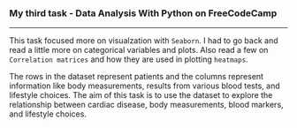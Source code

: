### My third task - **Data Analysis With Python** on **FreeCodeCamp** 
---

This task focused more on visualzation with `Seaborn`.
I had to go back and read a little more on categorical variables and plots.
Also read a few on `Correlation matrices` and how they are used in plotting `heatmaps`.

The rows in the dataset represent patients and the columns represent information like body measurements, results from various blood tests, and lifestyle choices. The aim of this task is to use the dataset to explore the relationship between cardiac disease, body measurements, blood markers, and lifestyle choices.
